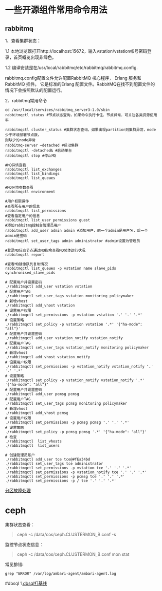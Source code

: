 # 一些开源组件常用命令用法
## rabbitmq

1、查看集群状态：

1.1 本地浏览器打开http://localhost:15672，输入vstation/vstation帐号密码登录，首页概览出现非绿色。

1.2 编译安装是在/usr/local/rabbitmq/etc/rabbitmq/rabbitmq.config.

rabbitmq.config配置文件允许配置RabbitMQ 核心程序， Erlang 服务和RabbitMQ 插件。
它是标准的Erlang 配置文件。RabbitMQ在找不到配置文件的情况下会按照默认的配置运行。

2、rabbitmq常用命令
```
cd /usr/local/services/rabbitmq_server3-1.0/sbin 
rabbitmqctl status #节点状态查询，如果命令执行卡住，节点异常，可关注各类资源使用率

rabbitmqctl cluster_status #集群状态查询，如果出现partition则集群异常，node少于环境部署节点数，
则缺少的node异常
rabbitmq-server –detached #启动集群
rabbitmqctl -detached& #启动单台
rabbitmqctl stop #停止MQ

#MQ详情查看
rabbitmqctl list_exchanges
rabbitmqctl list_bindings
rabbitmqctl list_queues

#MQ环境参数查看
rabbitmqctl environment

#用户权限操作
#查看所有用户的信息
rabbitmqctl list_permissions
#查看指定用户的信息
rabbitmqctl list_user_permissions guest
#添加rabbitmq控制台管理员用户
rabbitmqctl add_user admin admin #添加用户，前一个admin是用户名，后一个admin是密码
rabbitmqctl set_user_tags admin administrator #admin设置为管理员

#登录MQ任意节点通过MQ指令查看MQ总体运行状况
rabbitmqctl report

#查看MQ镜像队列复制情况
rabbitmqctl list_queues -p vstation name slave_pids synchronised_slave_pids
```

```
# 配置用户并设置密码
./rabbitmqctl add_user vstation vstation
# 配置用户TAG
./rabbitmqctl set_user_tags vstation monitoring policymaker
# 新增vhost
./rabbitmqctl add_vhost vstation
# 设置用户权限
./rabbitmqctl set_permissions -p vstation vstation '.' '.' '.*'
# 设置策略
./rabbitmqctl set_policy -p vstation vstation '.*' '{"ha-mode": "all"}'
# 配置用户并设置密码
./rabbitmqctl add_user vstation_notify vstation_notify
# 配置用户TAG
./rabbitmqctl set_user_tags vstation_notify monitoring policymaker
# 新增vhost
./rabbitmqctl add_vhost vstation_notify
# 设置用户权限
./rabbitmqctl set_permissions -p vstation_notify vstation_notify '.' '.' '.*'
# 设置策略
./rabbitmqctl set_policy -p vstation_notify vstation_notify '.*' '{"ha-mode": "all"}'
# 配置用户并设置密码
./rabbitmqctl add_user pcmsg pcmsg
# 配置用户TAG
./rabbitmqctl set_user_tags pcmsg monitoring policymaker
# 新增vhost
./rabbitmqctl add_vhost pcmsg
# 设置用户权限
./rabbitmqctl set_permissions -p pcmsg pcmsg '.' '.' '.*'
# 设置策略
./rabbitmqctl set_policy -p pcmsg pcmsg '.*' '{"ha-mode": "all"}'
# 检查
./rabbitmqctl  list_vhosts
./rabbitmqctl  list_users

# 创建管理员账户
./rabbitmqctl add_user tce tce@#fEa34bd
./rabbitmqctl set_user_tags tce administrator
./rabbitmqctl set_permissions -p vstation tce '.' '.' '.*'
./rabbitmqctl set_permissions -p vstation_notify tce '.' '.' '.*'
./rabbitmqctl set_permissions -p pcmsg tce '.' '.' '.*'
./rabbitmqctl set_permissions -p / tce '.' '.' '.*'
```

[分区故障处理](https://github.com/nicoleShuaihui/web/issues/9#issue-1027120961)

# ceph 
集群状态查看：

> ceph -c /data/cos/ceph.CLUSTERMON_B.conf -s

监控节点状态信息：
> ceph -c /data/cos/ceph.CLUSTERMON_B.conf mon stat

常见排错:
```
grep "ERROR" /var/log/ambari-agent/ambari-agent.log
```
#dbsql
1,[dbsql打基线](https://github.com/nicoleShuaihui/web/issues/10#issue-1028606309)
